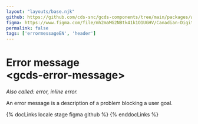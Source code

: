 ```yaml
---
layout: "layouts/base.njk"
github: https://github.com/cds-snc/gcds-components/tree/main/packages/web/src/components/gcds-error-message
figma: https://www.figma.com/file/mh2maMG2NBtk41k1O1UGHV/Canadian-Digital-Service%E2%80%A8---GC-Design-System?node-id=479%3A317&t=ciEmm7GYyGAY73zZ-0
permalink: false
tags: ['errormessageEN', 'header']
---
```


# Error message <br>&lt;gcds-error-message&gt;

_Also called: error, inline error._

An error message is a description of a problem blocking a user goal.

{% docLinks locale stage figma github %}
{% enddocLinks %}


<div class="b-sm b-gray px-250 pt-400 pb-100 my-500">
  <gcds-error-message message="Error message or validation message."></gcds-error-message>
</div>
